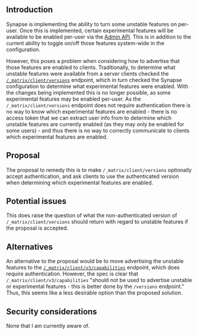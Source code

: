 ## Introduction

Synapse is implementing the ability to turn some unstable features on per-user. Once this is 
implemented, certain experimental features will be available to be enabled per-user via the [Admin API](https://matrix-org.github.io/synapse/latest/usage/administration/admin_api/index.html).
This is in addition to the current ability to toggle on/off those features system-wide in the configuration.

However, this poses a problem when considering how to advertise that those features are enabled to clients. 
Traditionally, to determine what unstable features were available from a server clients checked the [`/_matrix/client/versions`](https://spec.matrix.org/v1.7/client-server-api/#get_matrixclientversions)
endpoint, which in turn checked the Synapse configuration to determine what experimental features were enabled. With the
changes being implemented this is no longer possible, as some experimental features may be enabled per-user. As the 
`/_matrix/client/versions` endpoint does not require authentication there is no way to know which experimental features 
are enabled - there is no access token that we can extract user info from to determine which unstable features are 
currently enabled (as they may only be enabled for some users) - and thus there is no way to correctly communicate to 
clients which experimental features are enabled.

## Proposal

The proposal to remedy this is to make `/_matrix/client/versions` optionally accept authentication, and ask clients
to use the authenticated version when determining which experimental features are enabled. 

## Potential issues

This does raise the question of what the non-authenticated version of `/_matrix/client/versions` should return with 
regard to unstable features if the proposal is accepted.

## Alternatives

An alternative to the proposal would be to move advertising the unstable features to the [`/_matrix/client/v3/capabilities`](https://spec.matrix.org/v1.7/client-server-api/#get_matrixclientv3capabilities) 
endpoint, which does require authentication. However, the spec is clear that `/_matrix/client/v3/capabilities` "should 
not be used to advertise unstable or experimental features - this is better done by the `/versions` endpoint." Thus, 
this seems like a less desirable option than the proposed solution. 

## Security considerations

None that I am currently aware of. 